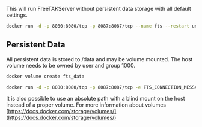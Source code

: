 
This will run FreeTAKServer without persistent data storage with all default settings.
```bash
docker run -d -p 8080:8080/tcp -p 8087:8087/tcp --name fts --restart unless-stopped freetakteam/freetakserver:1.1.2
```
## Persistent Data

All persistent data is stored to /data and may be volume mounted.  The host volume needs to be owned by user and group 1000.
```bash
docker volume create fts_data

docker run -d -p 8080:8080/tcp -p 8087:8087/tcp -e FTS_CONNECTION_MESSAGE="Server Connection Message" -e FTS_SAVE_COT_TO_DB="True" -v fts_data:/host/system/folder --name fts --restart unless-stopped freetakteam/freetakserver:1.1.2
```
It is also possible to use an absolute path with a blind mount on the host instead of a proper volume.  For more information about volumes [https://docs.docker.com/storage/volumes/](https://docs.docker.com/storage/volumes/)
